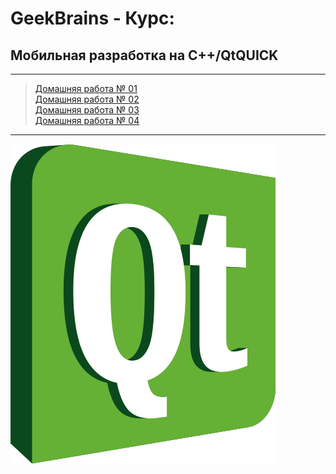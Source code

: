 # GeekBrains - Курс:
## Мобильная разработка на С++/QtQUICK

-------------------------------
> [Домашняя работа № 01](Homework_01)</br>
> [Домашняя работа № 02](Homework_02)</br>
> [Домашняя работа № 03](Homework_02)</br>
> [Домашняя работа № 04](Homework_04)</br>

-------------------------------
![Screenshot](QT_Logo.png "QT C++")
